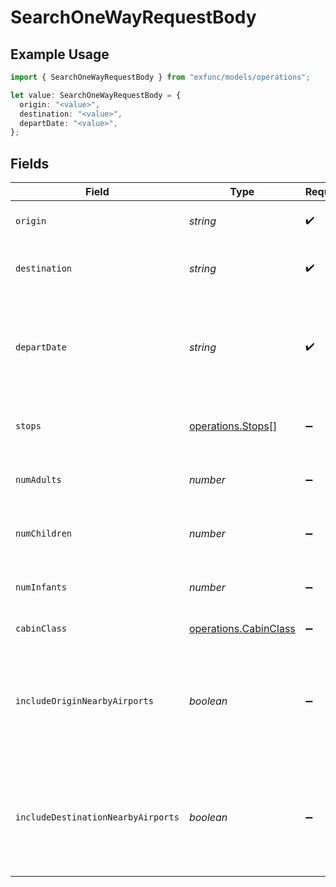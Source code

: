 # SearchOneWayRequestBody

## Example Usage

```typescript
import { SearchOneWayRequestBody } from "exfunc/models/operations";

let value: SearchOneWayRequestBody = {
  origin: "<value>",
  destination: "<value>",
  departDate: "<value>",
};
```

## Fields

| Field                                                                                    | Type                                                                                     | Required                                                                                 | Description                                                                              |
| ---------------------------------------------------------------------------------------- | ---------------------------------------------------------------------------------------- | ---------------------------------------------------------------------------------------- | ---------------------------------------------------------------------------------------- |
| `origin`                                                                                 | *string*                                                                                 | :heavy_check_mark:                                                                       | The origin location of the itinerary                                                     |
| `destination`                                                                            | *string*                                                                                 | :heavy_check_mark:                                                                       | The destination location of the itinerary                                                |
| `departDate`                                                                             | *string*                                                                                 | :heavy_check_mark:                                                                       | The departure date of the itinerary. The format has to be YYYY-MM-DD                     |
| `stops`                                                                                  | [operations.Stops](../../models/operations/stops.md)[]                                   | :heavy_minus_sign:                                                                       | The list of filter values for number of stops                                            |
| `numAdults`                                                                              | *number*                                                                                 | :heavy_minus_sign:                                                                       | The number of adults for the itinerary                                                   |
| `numChildren`                                                                            | *number*                                                                                 | :heavy_minus_sign:                                                                       | The number of children for the itinerary                                                 |
| `numInfants`                                                                             | *number*                                                                                 | :heavy_minus_sign:                                                                       | The number of infants for the itinerary                                                  |
| `cabinClass`                                                                             | [operations.CabinClass](../../models/operations/cabinclass.md)                           | :heavy_minus_sign:                                                                       | The cabin class filter                                                                   |
| `includeOriginNearbyAirports`                                                            | *boolean*                                                                                | :heavy_minus_sign:                                                                       | Boolean to indicate whether to include nearby origin airports in the results or not      |
| `includeDestinationNearbyAirports`                                                       | *boolean*                                                                                | :heavy_minus_sign:                                                                       | Boolean to indicate whether to include nearby destination airports in the results or not |